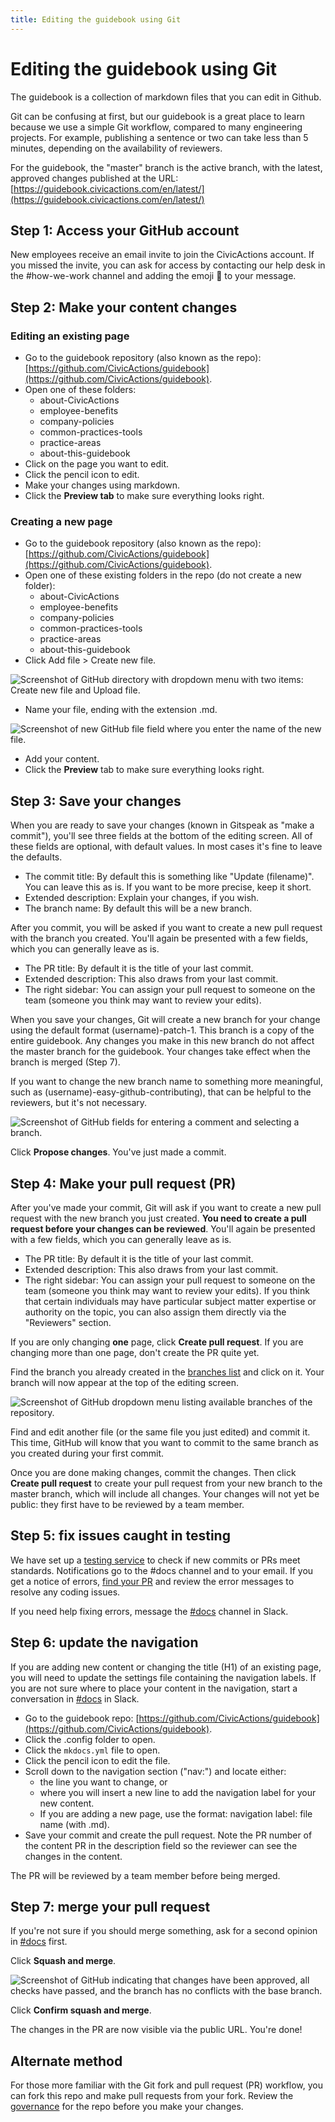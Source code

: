 ```yaml
---
title: Editing the guidebook using Git
---
```


# Editing the guidebook using Git

The guidebook is a collection of markdown files that you can edit in Github.

Git can be confusing at first, but our guidebook is a great place to learn because we use a simple Git workflow, compared to many engineering projects. For example, publishing a sentence or two can take less than 5 minutes, depending on the availability of reviewers.

For the guidebook, the "master" branch is the active branch, with the latest, approved changes published at the URL: [https://guidebook.civicactions.com/en/latest/](https://guidebook.civicactions.com/en/latest/)

## Step 1: Access your GitHub account

New employees receive an email invite to join the CivicActions account. If you missed the invite, you can ask for access by contacting our help desk in the #how-we-work channel and adding the emoji :ticket: to your message.

## Step 2: Make your content changes

### Editing an existing page

-   Go to the guidebook repository (also known as the repo): [https://github.com/CivicActions/guidebook](https://github.com/CivicActions/guidebook).
-   Open one of these folders:
    -   about-CivicActions
    -   employee-benefits
    -   company-policies
    -   common-practices-tools
    -   practice-areas
    -   about-this-guidebook
-   Click on the page you want to edit.
-   Click the pencil icon to edit.
-   Make your changes using markdown.
-   Click the **Preview tab** to make sure everything looks right.

### Creating a new page

-   Go to the guidebook repository (also known as the repo): [https://github.com/CivicActions/guidebook](https://github.com/CivicActions/guidebook).
-   Open one of these existing folders in the repo (do not create a new folder):
    -   about-CivicActions
    -   employee-benefits
    -   company-policies
    -   common-practices-tools
    -   practice-areas
    -   about-this-guidebook
-   Click Add file > Create new file.

![Screenshot of GitHub directory with dropdown menu with two items: Create new file and Upload file.](../assets/images/1-Create-new-file.png)

-   Name your file, ending with the extension .md.

![Screenshot of new GitHub file field where you enter the name of the new file.](../assets/images/2-Name-file.png)

-   Add your content.
-   Click the **Preview** tab to make sure everything looks right.

## Step 3: Save your changes

When you are ready to save your changes (known in Gitspeak as "make a commit"), you'll see three fields at the bottom of the editing screen. All of these fields are optional, with default values. In most cases it's fine to leave the defaults.

-   The commit title: By default this is something like "Update (filename)". You can leave this as is. If you want to be more precise, keep it short.
-   Extended description: Explain your changes, if you wish.
-   The branch name: By default this will be a new branch.

After you commit, you will be asked if you want to create a new pull request with the branch you created. You'll again be presented with a few fields, which you can generally leave as is.

-   The PR title: By default it is the title of your last commit.
-   Extended description: This also draws from your last commit.
-   The right sidebar: You can assign your pull request to someone on the team (someone you think may want to review your edits).

When you save your changes, Git will create a new branch for your change using the default format (username)-patch-1. This branch is a copy of the entire guidebook. Any changes you make in this new branch do not affect the master branch for the guidebook. Your changes take effect when the branch is merged (Step 7).

If you want to change the new branch name to something more meaningful, such as (username)-easy-github-contributing), that can be helpful to the reviewers, but it's not necessary.

![Screenshot of GitHub fields for entering a comment and selecting a branch.](../assets/images/3-Propose-changes.png)

Click **Propose changes**. You've just made a commit.

## Step 4: Make your pull request (PR)

After you've made your commit, Git will ask if you want to create a new pull request with the new branch you just created. **You need to create a pull request before your changes can be reviewed**. You'll again be presented with a few fields, which you can generally leave as is.

-   The PR title: By default it is the title of your last commit.
-   Extended description: This also draws from your last commit.
-   The right sidebar: You can assign your pull request to someone on the team (someone you think may want to review your edits). If you think that certain individuals may have particular subject matter expertise or authority on the topic, you can also assign them directly via the "Reviewers" section.

If you are only changing **one** page, click **Create pull request**. If you are changing more than one page, don't create the PR quite yet.

Find the branch you already created in the [branches list](https://github.com/CivicActions/guidebook/branches) and click on it. Your branch will now appear at the top of the editing screen.

![Screenshot of GitHub dropdown menu listing available branches of the repository.](../assets/images/4-Find-branch.png)

Find and edit another file (or the same file you just edited) and commit it. This time, GitHub will know that you want to commit to the same branch as you created during your first commit.

Once you are done making changes, commit the changes. Then click **Create pull request** to create your pull request from your new branch to the master branch, which will include all changes. Your changes will not yet be public: they first have to be reviewed by a team member.

## Step 5: fix issues caught in testing

We have set up a [testing service](automatic-checking.md) to check if new commits or PRs meet standards. Notifications go to the #docs channel and to your email. If you get a notice of errors, [find your PR](https://github.com/CivicActions/guidebook/pulls) and review the error messages to resolve any coding issues.

If you need help fixing errors, message the [#docs](https://civicactions.slack.com/messages/docs/) channel in Slack.

## Step 6: update the navigation

If you are adding new content or changing the title (H1) of an existing page, you will need to update the settings file containing the navigation labels. If you are not sure where to place your content in the navigation, start a conversation in [#docs](https://civicactions.slack.com/messages/docs/) in Slack.

-   Go to the guidebook repo: [https://github.com/CivicActions/guidebook](https://github.com/CivicActions/guidebook).
-   Click the .config folder to open.
-   Click the `mkdocs.yml` file to open.
-   Click the pencil icon to edit the file.
-   Scroll down to the navigation section ("nav:") and locate either:
    -   the line you want to change, or
    -   where you will insert a new line to add the navigation label for your new content.
    -   If you are adding a new page, use the format: navigation label: file name (with .md).
-   Save your commit and create the pull request. Note the PR number of the content PR in the description field so the reviewer can see the changes in the content.

The PR will be reviewed by a team member before being merged.

## Step 7: merge your pull request

If you're not sure if you should merge something, ask for a second opinion in [#docs](https://civicactions.slack.com/messages/docs/) first.

Click **Squash and merge**.

![Screenshot of GitHub indicating that changes have been approved, all checks have passed, and the branch has no conflicts with the base branch.](../assets/images/5-Squash-merge.png)

Click **Confirm squash and merge**.

The changes in the PR are now visible via the public URL. You're done!

## Alternate method

For those more familiar with the Git fork and pull request (PR) workflow, you can fork this repo and make pull requests from your fork. Review the [governance](guidebook-governance.md) for the repo before you make your changes.
